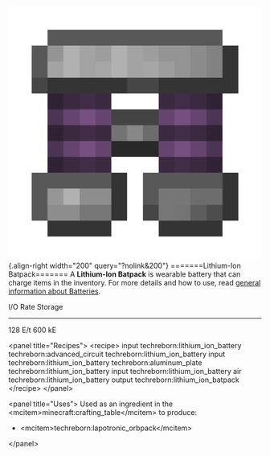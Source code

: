 ![Lithium-Ion Batpack](/media/mods/techreborn/lithium_ion_batpack.png){.align-right width="200" query="?nolink&200"} =======Lithium-Ion Batpack======= A **Lithium-Ion Batpack** is wearable battery that can charge items in the inventory. For more details and how to use, read [general information about Batteries](/energy/batteries).

  I/O Rate   Storage
  ---------- ---------
  128 E/t    600 kE

\<panel title="Recipes"\> \<recipe\> input techreborn:lithium_ion_battery techreborn:advanced_circuit techreborn:lithium_ion_battery input techreborn:lithium_ion_battery techreborn:aluminum_plate techreborn:lithium_ion_battery input techreborn:lithium_ion_battery air techreborn:lithium_ion_battery output techreborn:lithium_ion_batpack \</recipe\> \</panel\>

\<panel title="Uses"\> Used as an ingredient in the \<mcitem\>minecraft:crafting_table\</mcitem\> to produce:

- \<mcitem\>techreborn:lapotronic_orbpack\</mcitem\>

\</panel\>
